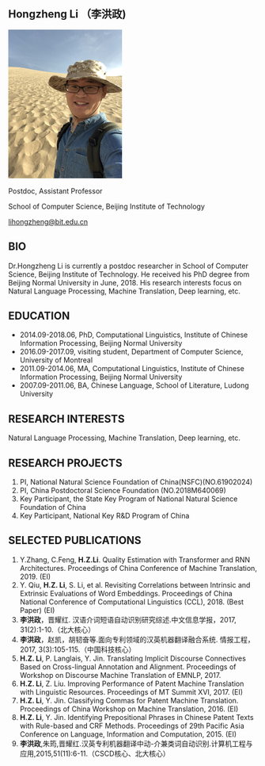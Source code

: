 ## Hongzheng Li （李洪政)

<img src="https://github.com/lihongzheng-nlp/lihongzheng-nlp.github.io/raw/master/images/pic.jpg" alt="Mingsha Montain, October, 2019" width="230" height="300" />

Postdoc, Assistant Professor

School of Computer Science, Beijing Institute of Technology

<lihongzheng@bit.edu.cn>

## BIO
Dr.Hongzheng Li is currently a postdoc researcher in School of Computer Science, Beijing Institute of Technology. He received his PhD degree from Beijing Normal University in June, 2018. His research interests focus on Natural Language Processing, Machine Translation, Deep learning, etc.

## EDUCATION
- 2014.09-2018.06, PhD, Computational Linguistics, Institute of Chinese Information Processing, Beijing Normal University
- 2016.09-2017.09, visiting student, Department of Computer Science, University of Montreal
- 2011.09-2014.06, MA, Computational Linguistics, Institute of Chinese Information Processing, Beijing Normal University
- 2007.09-2011.06, BA, Chinese Language, School of Literature, Ludong University

## RESEARCH INTERESTS
Natural Language Processing, Machine Translation, Deep learning, etc.

## RESEARCH PROJECTS
1. PI, National Natural Science Foundation of China(NSFC)(NO.61902024)
2. PI, China Postdoctoral Science Foundation (NO.2018M640069)
3. Key Participant, the State Key Program of National Natural Science Foundation of China
4. Key Participant, National Key R&D Program of China

## SELECTED PUBLICATIONS
1. Y.Zhang, C.Feng, **H.Z.Li**. Quality Estimation with Transformer and RNN Architectures. Proceedings of China Conference of Machine Translation, 2019. (EI)
2. Y. Qiu, **H.Z. Li**, S. Li, et al. Revisiting Correlations between Intrinsic and Extrinsic Evaluations of Word Embeddings. Proceedings of China National Conference of Computational Linguistics (CCL), 2018. (Best Paper) (EI)
3. **李洪政**，晋耀红. 汉语介词短语自动识别研究综述.中文信息学报，2017, 31(2):1-10.（北大核心）
4. **李洪政**，赵凯，胡韧奋等.面向专利领域的汉英机器翻译融合系统. 情报工程，2017, 3(3):105-115.（中国科技核心）
5. **H.Z. Li**, P. Langlais, Y. Jin. Translating Implicit Discourse Connectives Based on Cross-lingual Annotation and Alignment. Proceedings of Workshop on Discourse Machine Translation of EMNLP, 2017.
6. **H.Z. Li**, Z. Liu. Improving Performance of Patent Machine Translation with Linguistic Resources. Proceedings of MT Summit XVI, 2017. (EI)
7. **H.Z. Li**, Y. Jin. Classifying Commas for Patent Machine Translation. Proceedings of China Workshop on Machine Translation, 2016. (EI)
8. **H.Z. Li**, Y. Jin. Identifying Prepositional Phrases in Chinese Patent Texts with Rule-based and CRF Methods. Proceedings of 29th Pacific Asia Conference on Language, Information and Computation, 2015. (EI)
9. **李洪政**,朱筠,晋耀红.汉英专利机器翻译中动-介兼类词自动识别.计算机工程与应用,2015,51(11):6-11.（CSCD核心、北大核心）
